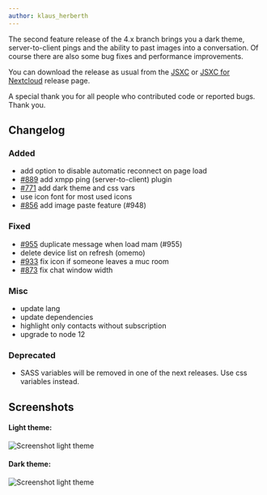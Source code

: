 ```yaml
---
author: klaus_herberth
---
```


The second feature release of the 4.x branch brings you a dark theme,
server-to-client pings and the ability to past images into a conversation. Of
course there are also some bug fixes and performance improvements.

You can download the release as usual from the [JSXC] or [JSXC for Nextcloud]
release page.

A special thank you for all people who contributed code or reported bugs. Thank you.

## Changelog
### Added
- add option to disable automatic reconnect on page load
- [#889](https://github.com/jsxc/jsxc/issues/889) add xmpp ping (server-to-client) plugin
- [#771](https://github.com/jsxc/jsxc/issues/771) add dark theme and css vars
- use icon font for most used icons
- [#856](https://github.com/jsxc/jsxc/issues/856) add image paste feature (#948)

### Fixed
- [#955](https://github.com/jsxc/jsxc/issues/955) duplicate message when load mam (#955)
- delete device list on refresh (omemo)
- [#933](https://github.com/jsxc/jsxc/issues/933) fix icon if someone leaves a muc room
- [#873](https://github.com/jsxc/jsxc/issues/873) fix chat window width

### Misc
- update lang
- update dependencies
- highlight only contacts without subscription
- upgrade to node 12

### Deprecated
- SASS variables will be removed in one of the next releases. Use css variables instead.


## Screenshots
#### Light theme:
![Screenshot light theme]({{site.url}}/assets/v4.2.0/light-theme.png)

#### Dark theme:
![Screenshot light theme]({{site.url}}/assets/v4.2.0/dark-theme.png)


[JSXC]: https://github.com/jsxc/jsxc/releases/tag/v4.2.1
[JSXC for Nextcloud]: https://github.com/nextcloud/jsxc.nextcloud/releases/tag/v4.2.1